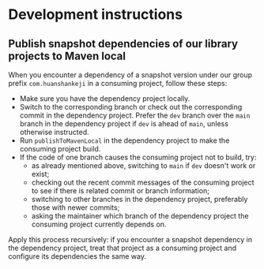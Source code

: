 # Development instructions

## Publish snapshot dependencies of our library projects to Maven local

When you encounter a dependency of a snapshot version under our group prefix `com.huanshankeji` in a consuming project, follow these steps:

- Make sure you have the dependency project locally.
- Switch to the corresponding branch or check out the corresponding commit in the dependency project. Prefer the `dev` branch over the `main` branch in the dependency project if `dev` is ahead of `main`, unless otherwise instructed.
- Run `publishToMavenLocal` in the dependency project to make the consuming project build.
- If the code of one branch causes the consuming project not to build, try:
   - as already mentioned above, switching to `main` if `dev` doesn't work or exist;
   - checking out the recent commit messages of the consuming project to see if there is related commit or branch information;
   - switching to other branches in the dependency project, preferably those with newer commits;
   - asking the maintainer which branch of the dependency project the consuming project currently depends on.

Apply this process recursively: if you encounter a snapshot dependency in the dependency project, treat that project as a consuming project and configure its dependencies the same way.
